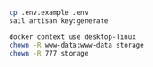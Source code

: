 
```bash
cp .env.example .env
sail artisan key:generate
```

```bash
docker context use desktop-linux
chown -R www-data:www-data storage
chown -R 777 storage
```


